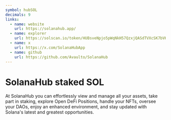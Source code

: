 ```yaml
---
symbol: hubSOL
decimals: 9
links:
  - name: website
    url: https://solanahub.app/
  - name: explorer
    url: https://solscan.io/token/HUBsveNpjo5pWqNkH57QzxjQASdTVXcSK7bVKTSZtcSX
  - name: x
    url: https://x.com/SolanaHubApp
  - name: github
    url: https://github.com/Avaulto/SolanaHub
---
```


# SolanaHub staked SOL

At SolanaHub you can effortlessly view and manage all your assets, take part in staking, explore Open DeFi Positions, handle your NFTs, oversee your DAOs, enjoy an enhanced environment, and stay updated with Solana's latest and greatest opportunities.
